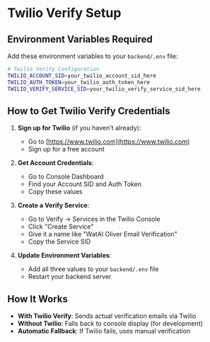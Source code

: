 # Twilio Verify Setup

## Environment Variables Required

Add these environment variables to your `backend/.env` file:

```bash
# Twilio Verify Configuration
TWILIO_ACCOUNT_SID=your_twilio_account_sid_here
TWILIO_AUTH_TOKEN=your_twilio_auth_token_here
TWILIO_VERIFY_SERVICE_SID=your_twilio_verify_service_sid_here
```

## How to Get Twilio Verify Credentials

1. **Sign up for Twilio** (if you haven't already):
   - Go to [https://www.twilio.com](https://www.twilio.com)
   - Sign up for a free account

2. **Get Account Credentials**:
   - Go to Console Dashboard
   - Find your Account SID and Auth Token
   - Copy these values

3. **Create a Verify Service**:
   - Go to Verify → Services in the Twilio Console
   - Click "Create Service"
   - Give it a name like "WatAI Oliver Email Verification"
   - Copy the Service SID

4. **Update Environment Variables**:
   - Add all three values to your `backend/.env` file
   - Restart your backend server

## How It Works

- **With Twilio Verify**: Sends actual verification emails via Twilio
- **Without Twilio**: Falls back to console display (for development)
- **Automatic Fallback**: If Twilio fails, uses manual verification


